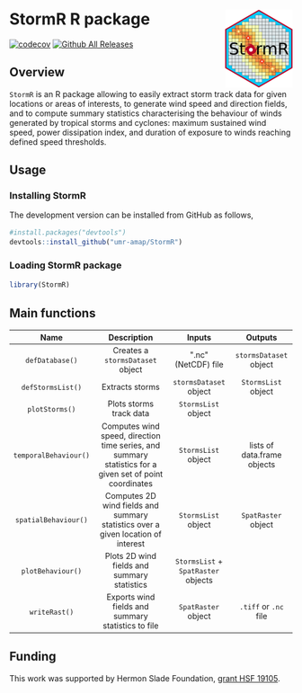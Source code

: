 

# StormR R package <img src="man/figures/logo.png" align="right" alt="" width="120" />

<!-- badges: start -->
[![codecov](https://codecov.io/github/umr-amap/StormR/branch/master/graph/badge.svg?token=5YMVL4TFB5)](https://codecov.io/github/umr-amap/StormR)
[![Github All Releases](https://img.shields.io/github/downloads/umr-amap/StormR/total.svg)]()
<!-- badges: end -->

## Overview

`StormR` is an R package allowing to easily extract storm track data for given locations or areas of interests, to generate wind speed and direction fields, and to compute summary statistics characterising the behaviour of winds generated by tropical storms and cyclones: maximum sustained wind speed, power dissipation index, and duration of exposure to winds reaching defined speed thresholds.

## Usage

### Installing StormR

The development version can be installed from GitHub as follows,

``` r
#install.packages("devtools")
devtools::install_github("umr-amap/StormR")
```

### Loading StormR package

``` r
library(StormR)
```

## Main functions

| **Name** | **Description** | **Inputs** | **Outputs** |
|:--:|:----:|:-----------:|:-----:|
|`defDatabase()`|Creates a `stormsDataset` object|".nc" (NetCDF) file|`stormsDataset` object|
|`defStormsList()`|Extracts storms|`stormsDataset` object|`StormsList` object|
|`plotStorms()`|Plots storms track data|`StormsList` object||
|`temporalBehaviour()`|Computes wind speed, direction time series, and summary statistics for a given set of point coordinates |`StormsList` object|lists of data.frame objects|
|`spatialBehaviour()`|Computes 2D wind fields and summary statistics over a given location of interest |`StormsList` object|`SpatRaster` object|
|`plotBehaviour()`|Plots 2D wind fields and summary statistics|`StormsList` + `SpatRaster` objects||
|`writeRast()`|Exports wind fields and summary statistics to file|`SpatRaster` object|`.tiff` or `.nc` file|

## Funding
This work was supported by Hermon Slade Foundation, [grant HSF 19105](http://www.hermonslade.org.au/hsf-19105/).
